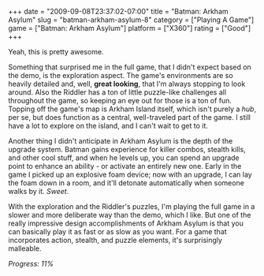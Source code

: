 +++
date = "2009-09-08T23:37:02-07:00"
title = "Batman: Arkham Asylum"
slug = "batman-arkham-asylum-8"
category = ["Playing A Game"]
game = ["Batman: Arkham Asylum"]
platform = ["X360"]
rating = ["Good"]
+++

Yeah, this is pretty awesome.

Something that surprised me in the full game, that I didn't expect based on the demo, is the exploration aspect.  The game's environments are so heavily detailed and, well, <b>great looking</b>, that I'm always stopping to look around.  Also the Riddler has a ton of little puzzle-like challenges all throughout the game, so keeping an eye out for those is a ton of fun.  Topping off the game's map is Arkham Island itself, which isn't purely a <i>hub</i>, per se, but does function as a central, well-traveled part of the game.  I still have a lot to explore on the island, and I can't wait to get to it.

Another thing I didn't anticipate in Arkham Asylum is the depth of the upgrade system.  Batman gains experience for killer combos, stealth kills, and other cool stuff, and when he levels up, you can spend an upgrade point to enhance an ability - or activate an entirely new one.  Early in the game I picked up an explosive foam device; now with an upgrade, I can lay the foam down in a room, and it'll detonate automatically when someone walks by it.  <i>Sweet</i>.

With the exploration and the Riddler's puzzles, I'm playing the full game in a slower and more deliberate way than the demo, which I like.  But one of the really impressive design accomplishments of Arkham Asylum is that you can basically play it as fast or as slow as you want.  For a game that incorporates action, stealth, and puzzle elements, it's surprisingly malleable.

<i>Progress: 11%</i>